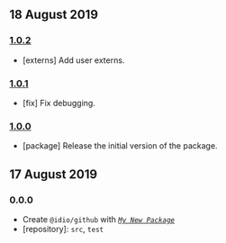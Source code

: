 ## 18 August 2019

### [1.0.2](https://github.com/idiocc/github/compare/v1.0.1...v1.0.2)

- [externs] Add user externs.

### [1.0.1](https://github.com/idiocc/github/compare/v1.0.0...v1.0.1)

- [fix] Fix debugging.

### [1.0.0](https://github.com/idiocc/github/compare/v0.0.0-pre...v1.0.0)

- [package] Release the initial version of the package.

## 17 August 2019

### 0.0.0

- Create `@idio/github` with _[`My New Package`](https://mnpjs.org)_
- [repository]: `src`, `test`